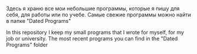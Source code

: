 Здесь я храню все мои небольшие программы, которые я пишу для себя, для работы или по учебе.
Самые свежие программы можно найти в папке "Dated Programs"

In this repository I keep my small programs that I wrote for myself, for my job or university. 
The most recent programs you can find in the "Dated Programs" folder
